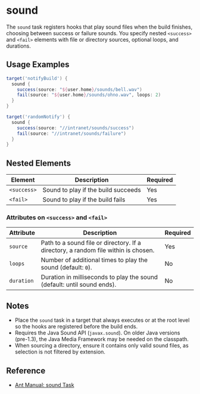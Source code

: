 # sound

The `sound` task registers hooks that play sound files when the build finishes, choosing between success or failure sounds. You specify nested `<success>` and `<fail>` elements with file or directory sources, optional loops, and durations.

## Usage Examples

```groovy
target('notifyBuild') {
  sound {
    success(source: "${user.home}/sounds/bell.wav")
    fail(source: "${user.home}/sounds/ohno.wav", loops: 2)
  }
}

target('randomNotify') {
  sound {
    success(source: "//intranet/sounds/success")
    fail(source: "//intranet/sounds/failure")
  }
}
```

## Nested Elements

| Element     | Description                          | Required |
|-------------|--------------------------------------|----------|
| `<success>` | Sound to play if the build succeeds  | Yes      |
| `<fail>`    | Sound to play if the build fails     | Yes      |

### Attributes on `<success>` and `<fail>`

| Attribute  | Description                                                                                         | Required |
|------------|-----------------------------------------------------------------------------------------------------|----------|
| `source`   | Path to a sound file or directory. If a directory, a random file within is chosen.                  | Yes      |
| `loops`    | Number of additional times to play the sound (default: `0`).                                         | No       |
| `duration` | Duration in milliseconds to play the sound (default: until sound ends).                              | No       |

## Notes

- Place the `sound` task in a target that always executes or at the root level so the hooks are registered before the build ends.
- Requires the Java Sound API (`javax.sound`). On older Java versions (pre-1.3), the Java Media Framework may be needed on the classpath.
- When sourcing a directory, ensure it contains only valid sound files, as selection is not filtered by extension.

## Reference

- [Ant Manual: sound Task](https://ant.apache.org/manual/Tasks/sound.html)
